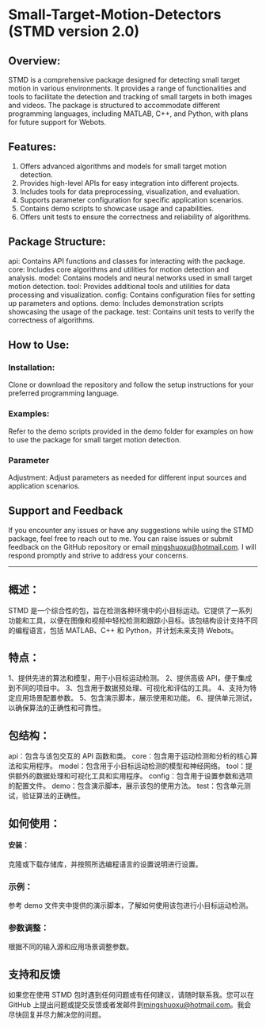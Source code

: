 # Small-Target-Motion-Detectors (STMD version 2.0)

## Overview:
STMD is a comprehensive package designed for detecting small target motion in various environments. It provides a range of functionalities and tools to facilitate the detection and tracking of small targets in both images and videos. The package is structured to accommodate different programming languages, including MATLAB, C++, and Python, with plans for future support for Webots.

## Features:
1. Offers advanced algorithms and models for small target motion detection.
2. Provides high-level APIs for easy integration into different projects.
3. Includes tools for data preprocessing, visualization, and evaluation.
4. Supports parameter configuration for specific application scenarios.
5. Contains demo scripts to showcase usage and capabilities.
6. Offers unit tests to ensure the correctness and reliability of algorithms.

## Package Structure:
api: Contains API functions and classes for interacting with the package.
core: Includes core algorithms and utilities for motion detection and analysis.
model: Contains models and neural networks used in small target motion detection.
tool: Provides additional tools and utilities for data processing and visualization.
config: Contains configuration files for setting up parameters and options.
demo: Includes demonstration scripts showcasing the usage of the package.
test: Contains unit tests to verify the correctness of algorithms.

## How to Use:
### Installation: 
Clone or download the repository and follow the setup instructions for your preferred programming language.
### Examples: 
Refer to the demo scripts provided in the demo folder for examples on how to use the package for small target motion detection.
### Parameter 
Adjustment: Adjust parameters as needed for different input sources and application scenarios.

## Support and Feedback
If you encounter any issues or have any suggestions while using the STMD package, feel free to reach out to me. You can raise issues or submit feedback on the GitHub repository or email <mingshuoxu@hotmail.com>. I will respond promptly and strive to address your concerns.

--------------------------------------------------------------------------

## 概述：
STMD 是一个综合性的包，旨在检测各种环境中的小目标运动。它提供了一系列功能和工具，以便在图像和视频中轻松检测和跟踪小目标。该包结构设计支持不同的编程语言，包括 MATLAB、C++ 和 Python，并计划未来支持 Webots。

## 特点：
1、提供先进的算法和模型，用于小目标运动检测。
2、提供高级 API，便于集成到不同的项目中。
3、包含用于数据预处理、可视化和评估的工具。
4、支持为特定应用场景配置参数。
5、包含演示脚本，展示使用和功能。
6、提供单元测试，以确保算法的正确性和可靠性。

## 包结构：
api：包含与该包交互的 API 函数和类。
core：包含用于运动检测和分析的核心算法和实用程序。
model：包含用于小目标运动检测的模型和神经网络。
tool：提供额外的数据处理和可视化工具和实用程序。
config：包含用于设置参数和选项的配置文件。
demo：包含演示脚本，展示该包的使用方法。
test：包含单元测试，验证算法的正确性。

## 如何使用：
#### 安装：
克隆或下载存储库，并按照所选编程语言的设置说明进行设置。
### 示例：
参考 demo 文件夹中提供的演示脚本，了解如何使用该包进行小目标运动检测。
### 参数调整：
根据不同的输入源和应用场景调整参数。

## 支持和反馈
如果您在使用 STMD 包时遇到任何问题或有任何建议，请随时联系我。您可以在 GitHub 上提出问题或提交反馈或者发邮件到<mingshuoxu@hotmail.com>。我会尽快回复并尽力解决您的问题。